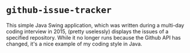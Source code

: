 # `github-issue-tracker`

This simple Java Swing application, which was written during a multi-day coding interview in 2015, (pretty uselessly) displays the issues of a specified repository. While it no longer runs because the Github API has changed, it's a nice example of my coding style in Java.
